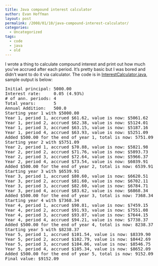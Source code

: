 ```yaml
---
title: Java compound interest calculator
author: Evan Hoffman
layout: post
permalink: /2008/01/10/java-compound-interest-calculator/
categories:
  - Uncategorized
tags:
  - code
  - java
  - old
---
```

I wrote a thing to calculate compound interest and print out how much you&#8217;ve accrued after each period. It&#8217;s pretty basic but I was bored and didn&#8217;t want to do it via calculator. The code is in [InterestCalculator.java][1], sample output is below: </p> 

<pre>Initial principal: 5000.00
Interest rate:     0.05 (4.93%)
# of ann. periods: 4
Total years:       5
Annual Addition:   500.0
Starting year 1 with $5000.00
Year 1, period 1, accrued $61.62, value is now: $5061.62
Year 1, period 2, accrued $62.38, value is now: $5124.01
Year 1, period 3, accrued $63.15, value is now: $5187.16
Year 1, period 4, accrued $63.93, value is now: $5251.09
Added $500.00 for the end of year 1, total is now: 5751.09
Starting year 2 with $5751.09
Year 2, period 1, accrued $70.88, value is now: $5821.98
Year 2, period 2, accrued $71.76, value is now: $5893.73
Year 2, period 3, accrued $72.64, value is now: $5966.37
Year 2, period 4, accrued $73.54, value is now: $6039.91
Added $500.00 for the end of year 2, total is now: 6539.91
Starting year 3 with $6539.91
Year 3, period 1, accrued $80.60, value is now: $6620.51
Year 3, period 2, accrued $81.60, value is now: $6702.11
Year 3, period 3, accrued $82.60, value is now: $6784.71
Year 3, period 4, accrued $83.62, value is now: $6868.34
Added $500.00 for the end of year 3, total is now: 7368.34
Starting year 4 with $7368.34
Year 4, period 1, accrued $90.81, value is now: $7459.15
Year 4, period 2, accrued $91.93, value is now: $7551.08
Year 4, period 3, accrued $93.07, value is now: $7644.15
Year 4, period 4, accrued $94.21, value is now: $7738.37
Added $500.00 for the end of year 4, total is now: 8238.37
Starting year 5 with $8238.37
Year 5, period 1, accrued $101.54, value is now: $8339.90
Year 5, period 2, accrued $102.79, value is now: $8442.69
Year 5, period 3, accrued $104.06, value is now: $8546.75
Year 5, period 4, accrued $105.34, value is now: $8652.09
Added $500.00 for the end of year 5, total is now: 9152.09
Final value: $9152.09
</pre>

 [1]: /InterestCalculator.java